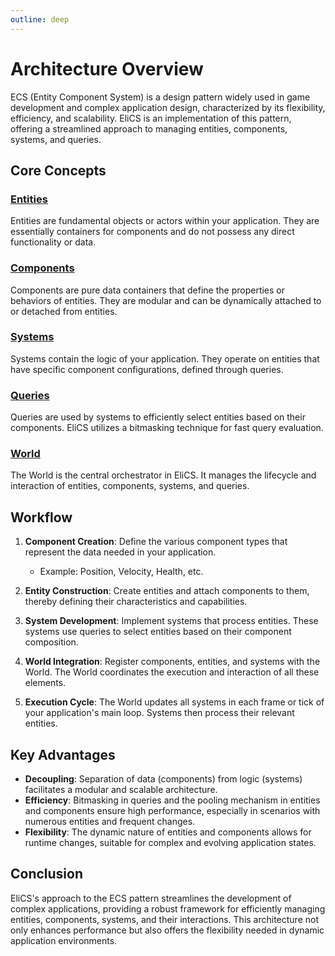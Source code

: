 ```yaml
---
outline: deep
---
```


# Architecture Overview

ECS (Entity Component System) is a design pattern widely used in game development and complex application design, characterized by its flexibility, efficiency, and scalability. EliCS is an implementation of this pattern, offering a streamlined approach to managing entities, components, systems, and queries.

## Core Concepts

### [Entities](entity.md)

Entities are fundamental objects or actors within your application. They are essentially containers for components and do not possess any direct functionality or data.

### [Components](component.md)

Components are pure data containers that define the properties or behaviors of entities. They are modular and can be dynamically attached to or detached from entities.

### [Systems](system.md)

Systems contain the logic of your application. They operate on entities that have specific component configurations, defined through queries.

### [Queries](query.md)

Queries are used by systems to efficiently select entities based on their components. EliCS utilizes a bitmasking technique for fast query evaluation.

### [World](world.md)

The World is the central orchestrator in EliCS. It manages the lifecycle and interaction of entities, components, systems, and queries.

## Workflow

1. **Component Creation**: Define the various component types that represent the data needed in your application.

   - Example: Position, Velocity, Health, etc.

2. **Entity Construction**: Create entities and attach components to them, thereby defining their characteristics and capabilities.

3. **System Development**: Implement systems that process entities. These systems use queries to select entities based on their component composition.

4. **World Integration**: Register components, entities, and systems with the World. The World coordinates the execution and interaction of all these elements.

5. **Execution Cycle**: The World updates all systems in each frame or tick of your application's main loop. Systems then process their relevant entities.

## Key Advantages

- **Decoupling**: Separation of data (components) from logic (systems) facilitates a modular and scalable architecture.
- **Efficiency**: Bitmasking in queries and the pooling mechanism in entities and components ensure high performance, especially in scenarios with numerous entities and frequent changes.
- **Flexibility**: The dynamic nature of entities and components allows for runtime changes, suitable for complex and evolving application states.

## Conclusion

EliCS's approach to the ECS pattern streamlines the development of complex applications, providing a robust framework for efficiently managing entities, components, systems, and their interactions. This architecture not only enhances performance but also offers the flexibility needed in dynamic application environments.
